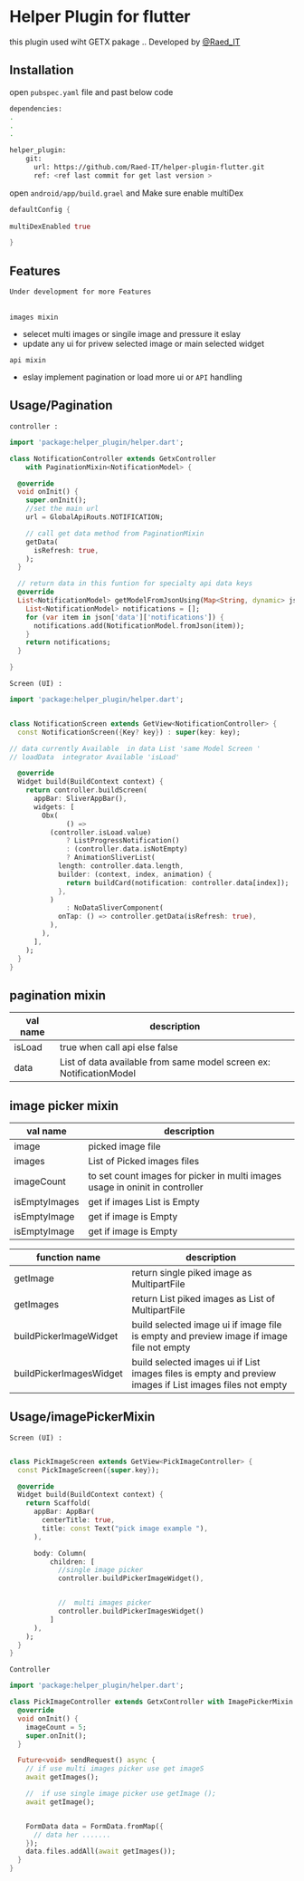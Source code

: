 # Helper Plugin for flutter

this plugin used wiht GETX pakage .. Developed by  [@Raed_IT](https://www.github.com/Raed-IT)

## Installation

open `pubspec.yaml` file and past below code

```bash
dependencies:
.
.
.

helper_plugin:
    git:
      url: https://github.com/Raed-IT/helper-plugin-flutter.git
      ref: <ref last commit for get last version >
```

open `android/app/build.grael` and Make sure enable  multiDex

```dart
defaultConfig {
 
multiDexEnabled true

}
```

## Features

`Under development for more Features`

\
`images mixin `

- selecet multi images or singile image and pressure it eslay
- update any ui for privew selected image or main selected widget

`api mixin `

- eslay implement pagination or load more ui or `API` handling

## Usage/Pagination

`controller : `

```dart
import 'package:helper_plugin/helper.dart';

class NotificationController extends GetxController
    with PaginationMixin<NotificationModel> {

  @override
  void onInit() {
    super.onInit();
    //set the main url 
    url = GlobalApiRouts.NOTIFICATION;

    // call get data method from PaginationMixin
    getData(
      isRefresh: true,
    );
  }

  // return data in this funtion for specialty api data keys 
  @override
  List<NotificationModel> getModelFromJsonUsing(Map<String, dynamic> json) {
    List<NotificationModel> notifications = [];
    for (var item in json['data']['notifications']) {
      notifications.add(NotificationModel.fromJson(item));
    }
    return notifications;
  }

}
```

`Screen (UI) :`

```dart
import 'package:helper_plugin/helper.dart';


class NotificationScreen extends GetView<NotificationController> {
  const NotificationScreen({Key? key}) : super(key: key);

// data currently Available  in data List 'same Model Screen '
// loadData  integrator Available 'isLoad'

  @override
  Widget build(BuildContext context) {
    return controller.buildScreen(
      appBar: SliverAppBar(),
      widgets: [
        Obx(
              () =>
          (controller.isLoad.value)
              ? ListProgressNotification()
              : (controller.data.isNotEmpty)
              ? AnimationSliverList(
            length: controller.data.length,
            builder: (context, index, animation) {
              return buildCard(notification: controller.data[index]);
            },
          )
              : NoDataSliverComponent(
            onTap: () => controller.getData(isRefresh: true),
          ),
        ),
      ],
    );
  }
}

```

## pagination mixin

| val name | description                                                          |
|----------|----------------------------------------------------------------------|
| isLoad   | true when call api else false                                        |
| data     | List of  data available from same model screen ex: NotificationModel |

## image  picker mixin

| val name      | description                                                                  |
|---------------|------------------------------------------------------------------------------|
| image         | picked image file                                                            |
| images        | List of Picked images files                                                  |
| imageCount    | to set count images for picker in multi images usage in oninit in controller |
| isEmptyImages | get if images List is Empty                                                  |
| isEmptyImage  | get if image is Empty                                                        |
| isEmptyImage  | get if image is Empty                                                        |

| function name           | description                                                                                               |
|-------------------------|-----------------------------------------------------------------------------------------------------------|
| getImage                | return  single piked image as MultipartFile                                                               |
| getImages               | return  List piked images as List of MultipartFile                                                        |
| buildPickerImageWidget  | build selected image ui if  image file is empty and preview image if image file not empty                 |
| buildPickerImagesWidget | build selected images ui if List  images files is empty and preview images if List images files not empty |

## Usage/imagePickerMixin

`Screen (UI) :`

```dart

class PickImageScreen extends GetView<PickImageController> {
  const PickImageScreen({super.key});

  @override
  Widget build(BuildContext context) {
    return Scaffold(
      appBar: AppBar(
        centerTitle: true,
        title: const Text("pick image example "),
      ),

      body: Column(
          children: [
            //single image picker 
            controller.buildPickerImageWidget(),


            //  multi images picker 
            controller.buildPickerImagesWidget()
          ]
      ),
    );
  }
}

```

`Controller `

```dart
import 'package:helper_plugin/helper.dart';

class PickImageController extends GetxController with ImagePickerMixin {
  @override
  void onInit() {
    imageCount = 5;
    super.onInit();
  }

  Future<void> sendRequest() async {
    // if use multi images picker use get imageS
    await getImages();

    //  if use single image picker use getImage ();
    await getImage();


    FormData data = FormData.fromMap({
      // data her .......
    });
    data.files.addAll(await getImages());
  }
}

```
